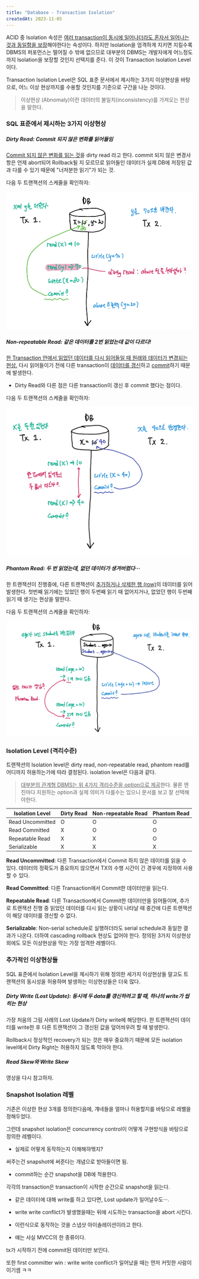 ```yaml
---
title: "Database - Transaction Isolation"
createdAt: 2023-11-05
---
```


ACID 중 Isolation 속성은 <u>여러 transaction이 동시에 일어나더라도 혼자서 일어나는 것과 동일함을 보장</u>해야한다는 속성이다. 하지만 Isolation을 엄격하게 지키면 지킬수록 DBMS의 퍼포먼스는 떨어질 수 밖에 없으므로 대부분의 DBMS는 개발자에게 어느정도까지 Isolation을 보장할 것인지 선택지를 준다. 이 것이 Transaction Isolation Level이다.

Transaction Isolation Level은 SQL 표준 문서에서 제시하는 3가지 이상현상을 바탕으로, 어느 이상 현상까지를 수용할 것인지를 기준으로 구간을 나눈 것이다.

> 이상현상 (Abnomaly)이란 데이터의 불일치(inconsistency)를 가져오는 현상을 말한다. 

### SQL 표준에서 제시하는 3가지 이상현상

##### Dirty Read: Commit 되지 않은 변화를 읽어들임

<u>Commit 되지 않은 변화를 읽는 것</u>을 dirty read 라고 한다. commit 되지 않은 변경사항은 언제 abort되어 Rollback될 지 모르므로 읽어들인 데이터가 실제 DB에 저장된 값과 다를 수 있기 때문에 "너저분한 읽기"가 되는 것. 

다음 두 트랜잭션의 스케줄을 확인하자:

![](./imgs/image-20231103152945160.png)

##### Non-repeatable Read: 같은 데이터를 2번 읽었는데 값이 다르다! 

<u>한 Transaction 안에서 읽었던 데이터를 다시 읽어들일 때 원래와 데이터가 변경되는 현상.</u> 다시 읽어들이기 전에 다른 transaction이 <u>데이터를 갱신</u>하고 <u>commit</u>하기 때문에 발생한다. 

- Dirty Read와 다른 점은 다른 transaction이 갱신 후 commit 했다는 점이다.

다음 두 트랜잭션의 스케줄을 확인하자: 


![](./imgs/image-20231103153826638.png)

##### Phantom Read: 두 번 읽었는데, 없던 데이터가 생겨버렸다··· 

한 트랜잭션이 진행중에, 다른 트랜잭션이 <u>추가하거나 삭제한 행 (row)</u>의 데이터를 읽어 발생한다. 첫번째 읽기에는 있었던 행이 두번째 읽기 때 없어지거나, 없었던 행이 두번째 읽기 때 생기는 현상을 말한다.

다음 두 트랜잭션의 스케줄을 확인하자: 

![](./imgs/image-20231103155819299.png)

### Isolation Level (격리수준)

트랜잭션의 Isolation level은 dirty read, non-repeatable read, phantom read를 어디까지 허용하는가에 따라 결정된다. isolation level은 다음과 같다.

> <u>대부분의 관계형 DBMS는 위 4가지 격리수준을 option으로 제공</u>한다. 물론 엔진마다 지원하는 option과 실제 의미가 다를수는 있으니 문서를 보고 잘 선택해야한다.



| Isolation Level  | Dirty Read | Non-repeatable Read | Phantom Read |
| ---------------- | ---------- | ------------------- | ------------ |
| Read Uncommitted | O          | O                   | O            |
| Read Committed   | X          | O                   | O            |
| Repeatable Read  | X          | X                   | O            |
| Serializable     | X          | X                   | X            |

**Read Uncommitted**: 다른 Transaction에서 Commit 하지 않은 데이터를 읽을 수 있다. 데이터의 정확도가 중요하지 않으면서 TX의 수행 시간이 긴 경우에 지정하여 사용할 수 있다.

**Read Committed**: 다른 Transaction에서 Commit한 데이터만을 읽는다.

**Repeatable Read**: 다른 Transaction에서 Commit한 데이터만을 읽어들이며, 추가로 트랜잭션 진행 중 읽었던 데이터를 다시 읽는 상황이 나타날 때 중간에 다른 트랜잭션이 해당 데이터를 갱신할 수 없다.

**Serializable**: Non-serial schedule로 실행하더라도 serial schedule과 동일한 결과가 나온다. 더하여 cascading rollback 현상도 없어야 한다. 정의된 3가지 이상현상 외에도 모든 이상현상을 막는 가장 엄격한 레벨이다.



### 추가적인 이상현상들

SQL 표준에서 Isolation Level을 제시하기 위해 정의한 세가지 이상현상들 말고도 트랜잭션의 동시성을 허용하며 발생하는 이상현상들은 더욱 많다. 

##### Dirty Write (Lost Update): 동시에 두 data를 갱신하려고 할 때, 하나의 write가 씹히는 현상 

가장 처음의 그림 사례의 Lost Update가 Dirty write에 해당한다. 한 트랜잭션이 데이터를 write한 후 다른 트랜잭션이 그 갱신된 값을 덮어씌우려 할 때 발생한다.

Rollback시 정상적인 recovery가 되는 것은 매우 중요하기 때문에 모든 isolation level에서 Dirty Right는 허용하지 않도록 막아야 한다.

##### Read Skew와 Write Skew 

영상을 다시 참고하자. 



### Snapshot Isolation 레벨

기존은 이상한 현상 3개를 정의한다음에, 걔네들을 얼마나 허용할지를 바탕으로 레벨을 정해두었다.

그런데 snapshot isolation은 concurrency control이 어떻게 구현방식을 바탕으로 정의한 레벨이다.

- 실제로 어떻게 동작하는지 이해해햐엒지? 



써주는건 snapshot에 써준다는 개념으로 받아들이면 됨. 

- commit하는 순간 snapshot을 DB에 적용한다.

각각의 transaction은 transaction이 시작한 순간으로 snapshot을 읽는다.

- 같은 데이터에 대해 write를 하고 있다면, Lost update가 일어날수도···.
- write write conflict가 발생했을때는 뒤에 시도하는 transaction을 abort 시킨다.

- 이런식으로 동작하는 것을 스냅샷 아이솔레이션이라고 한다.
- 얘는 사실 MVCC의 한 종류이다.



tx가 시작하기 전에 commit된 데이터만 보인다. 

또한 first committer win : write write conflict가 일어났을 때는 먼저 커밋한 사람이 이기셈 ㅋㅋ